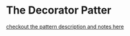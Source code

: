 # The Decorator Patter
[checkout the pattern description and notes here](https://github.com/JoanaMota/DesignPatterns/wiki/The-Decorator-Pattern)
